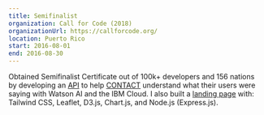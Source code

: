 ```yaml
---
title: Semifinalist
organization: Call for Code (2018)
organizationUrl: https://callforcode.org/
location: Puerto Rico
start: 2016-08-01
end: 2016-08-30
---
```


Obtained Semifinalist Certificate out of 100k+ developers and 156 nations by developing an [API](https://github.com/Contact-Platform/Contact/tree/master/API) to help [CONTACT](https://github.com/Contact-Platform/Contact) understand what their users were saying with Watson AI and the IBM Cloud. I also built a [landing page](https://contact-app.mybluemix.net/) with: Tailwind CSS, Leaflet, D3.js, Chart.js, and Node.js (Express.js).

